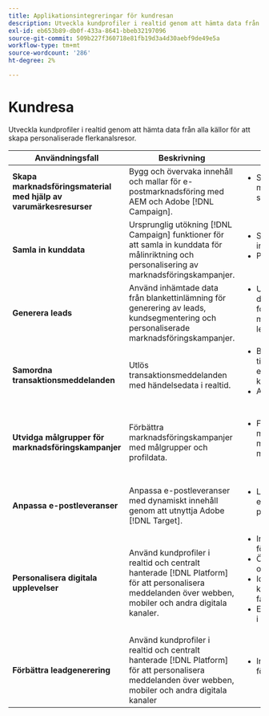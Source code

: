 ```yaml
---
title: Applikationsintegreringar för kundresan
description: Utveckla kundprofiler i realtid genom att hämta data från alla källor för att skapa personaliserade flerkanalsresor.
exl-id: eb653b89-db0f-433a-8641-bbeb32197096
source-git-commit: 509b227f360718e81fb19d3a4d30aebf9de49e5a
workflow-type: tm+mt
source-wordcount: '286'
ht-degree: 2%

---
```


# Kundresa

Utveckla kundprofiler i realtid genom att hämta data från alla källor för att skapa personaliserade flerkanalsresor.


<table>
 <thead>
    <tr>
      <th>Användningsfall</th>
      <th>Beskrivning</th>
      <th>Exempel</th>
      <th>Program</th>
    </tr>
  </thead>
  <tbody>
<tr>
  <td><strong>Skapa marknadsföringsmaterial med hjälp av varumärkesresurser</strong><br></td>
  <td>Bygg och övervaka innehåll och mallar för e-postmarknadsföring med AEM och Adobe [!DNL Campaign].</td>
  <td>
    <ul style="margin-top: 0;">
      <li>Skicka marknadsföringsmejl som skapats med AEM</li>
    </ul>    
  </td>
  <td><a href="../integrations-between-applications/experience-manager/experience-manager-campaign.md">[!DNL Campaign] och AEM</a></td>
</tr>

<tr>
  <td><strong>Samla in kunddata</strong><br></td>
 <td>Ursprunglig utökning [!DNL Campaign] funktioner för att samla in kunddata för målinriktning och personalisering av marknadsföringskampanjer.</td>
  <td>
    <ul style="margin-top: 0;">
      <li>Skapa profiler och samla in ytterligare information. </li>
      <li>Prenumerationer</li>
    </ul>
  </td>
  <td><a href="../integrations-between-applications/experience-manager/experience-manager-campaign.md">AEM Forms och [!DNL Campaign] Standard</a></td>
</tr>

<tr>
  <td><strong>Generera leads</strong><br></td>
  <td>Använd inhämtade data från blankettinlämning för generering av leads, kundsegmentering och personaliserade marknadsföringskampanjer.</td>
    <td>
    <ul style="margin-top: 0;">
      <li>Utforma och publicera dynamiska och interaktiva formulär för webb och mobiler för att generera leads.</li>
    </ul>
  </td>
  <td><a href="../integrations-between-applications/experience-manager/experience-manager-marketo.md">Marketo Engage och Forms</td>
</tr>

<tr>
  <td><strong>Samordna transaktionsmeddelanden</strong><br></td>
  <td>Utlös transaktionsmeddelanden med händelsedata i realtid.</td>
  <td>
    <ul style="margin-top: 0;">
      <li>Bekräftelsemeddelanden, till exempel registrering eller utcheckning av kundvagn </li>
      <li>Avbruten varukorg</li>
    </ul>
  </td>
  <td><a href="../integrations-between-applications/campaign/campaign-analytics.md">[!DNL Campaign]  och  [!DNL Analytics]</a></td>
</tr>

<tr>
  <td><strong>Utvidga målgrupper för marknadsföringskampanjer</strong><br></td>
  <td>Förbättra marknadsföringskampanjer med målgrupper och profildata.</td>
  <td>
    <ul style="margin-top: 0;">
      <li>Förbättra er marknadsföringskampanj med AEP-data för målgruppssegmentering</li>
    </ul>
  </td>
 <td><a href="../integrations-between-applications/campaign/campaign-rtcdp.md">[!DNL Campaign] v8 och kunddata i realtid [!DNL Platform]</a></td>
</tr>

<tr>
  <td><strong>Anpassa e-postleveranser</strong><br></td>
  <td>Anpassa e-postleveranser med dynamiskt innehåll genom att utnyttja Adobe [!DNL Target].</td>
  <td>
    <ul style="margin-top: 0;">
      <li>Lägg till personaliserade erbjudanden i kundens e-postmeddelanden</li>
    </ul>
  </td>
  <td><a href="../integrations-between-applications/campaign/campaign-target.md">[!DNL Campaign]  och  [!DNL Target]</a></td>
</tr>

<tr>
  <td><strong>Personalisera digitala upplevelser</strong><br></td>
  <td>Använd kundprofiler i realtid och centralt hanterade [!DNL Platform] för att personalisera meddelanden över webben, mobiler och andra digitala kanaler.</td>
  <td>
    <ul style="margin-top: 0;">
      <li>Innehållspersonalisering för kända besökare</li>
      <li>Öka lojalitetsregistrering och deltagande</li>
      <li>Identifiera och engagera kunder som riskerar att falla samman</li>
      <li>Erbjudandepersonalisering i realtid</li>
    </ul>
  </td>
  <td><a href="../integrations-between-applications/rtcdp/rtcdp-target.md">Kunddata i realtid [!DNL Platform] och [!DNL Target]</a></td>
</tr>

<tr>
  <td><strong>Förbättra leadgenerering</strong><br></td>
  <td>Använd kundprofiler i realtid och centralt hanterade [!DNL Platform] för att personalisera meddelanden över webben, mobiler och andra digitala kanaler</td>
  <td>
    <ul style="margin-top: 0;">
      <li>Innehållspersonalisering för kända besökare</li>
    </ul>
  </td>
  <td><a href="../integrations-between-applications/rtcdp/rtcdp-target.md">Kunddata i realtid [!DNL Platform] och [!DNL Target]</a></td>
</tr>
</tbody>
</table>
